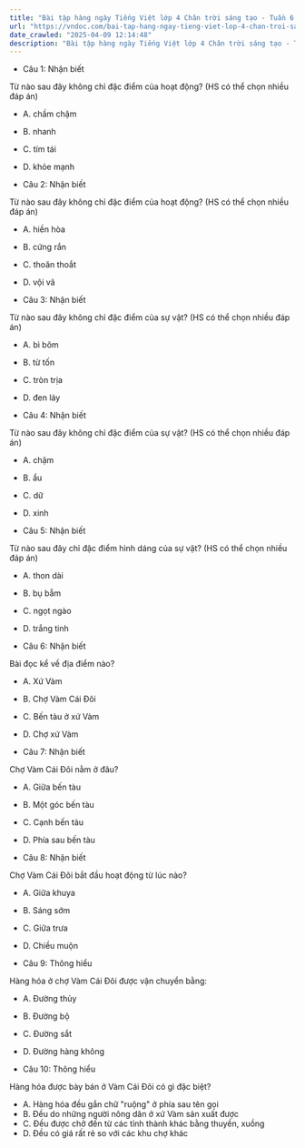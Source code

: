 ```yaml
---
title: "Bài tập hàng ngày Tiếng Việt lớp 4 Chân trời sáng tạo - Tuần 6 - Thứ 4 gồm các câu hỏi tổng hợp nội dung Đọc hiểu văn bản và Luyện từ và câu được học ở Tuần 6 trong chương trình Tiếng Việt lớp 4 Tập 1 Chân trời sáng tạo."
url: "https://vndoc.com/bai-tap-hang-ngay-tieng-viet-lop-4-chan-troi-sang-tao-tuan-6-thu-4-330777"
date_crawled: "2025-04-09 12:14:48"
description: "Bài tập hàng ngày Tiếng Việt lớp 4 Chân trời sáng tạo - Tuần 6 - Thứ 4 gồm các câu hỏi tổng hợp nội dung Đọc hiểu văn bản và Luyện từ và câu được học ở Tuần 6 trong chương trình Tiếng Việt lớp 4 Tập 1 Chân trời sáng tạo."
---
```


* Câu 1:  Nhận biết

Từ nào sau đây không chỉ đặc điểm của hoạt động? (HS có thể chọn nhiều đáp án)

  * A. chầm chậm 
  * B. nhanh 
  * C. tím tái 
  * D. khỏe mạnh 



* Câu 2:  Nhận biết

Từ nào sau đây không chỉ đặc điểm của hoạt động? (HS có thể chọn nhiều đáp án)

  * A. hiền hòa 
  * B. cứng rắn 
  * C. thoăn thoắt 
  * D. vội vã 



* Câu 3:  Nhận biết

Từ nào sau đây không chỉ đặc điểm của sự vật? (HS có thể chọn nhiều đáp án)

  * A. bì bõm 
  * B. từ tốn 
  * C. tròn trịa 
  * D. đen láy 



* Câu 4:  Nhận biết

Từ nào sau đây không chỉ đặc điểm của sự vật? (HS có thể chọn nhiều đáp án)

  * A. chậm 
  * B. ẩu 
  * C. dữ 
  * D. xinh 



* Câu 5:  Nhận biết

Từ nào sau đây chỉ đặc điểm hình dáng của sự vật? (HS có thể chọn nhiều đáp án)

  * A. thon dài 
  * B. bụ bẫm 
  * C. ngọt ngào 
  * D. trắng tinh 



* Câu 6:  Nhận biết

Bài đọc kể về địa điểm nào?

  * A. Xứ Vàm 
  * B. Chợ Vàm Cái Đôi 
  * C. Bến tàu ở xứ Vàm 
  * D. Chợ xứ Vàm 



* Câu 7:  Nhận biết

Chợ Vàm Cái Đôi nằm ở đâu?

  * A. Giữa bến tàu 
  * B. Một góc bến tàu 
  * C. Cạnh bến tàu 
  * D. Phía sau bến tàu 



* Câu 8:  Nhận biết

Chợ Vàm Cái Đôi bắt đầu hoạt động từ lúc nào?

  * A. Giữa khuya 
  * B. Sáng sớm 
  * C. Giữa trưa 
  * D. Chiều muộn 



* Câu 9:  Thông hiểu

Hàng hóa ở chợ Vàm Cái Đôi được vận chuyển bằng:

  * A. Đường thủy 
  * B. Đường bộ 
  * C. Đường sắt 
  * D. Đường hàng không 



* Câu 10:  Thông hiểu

Hàng hóa được bày bán ở Vàm Cái Đôi có gì đặc biệt?

  * A. Hàng hóa đều gắn chữ "ruộng" ở phía sau tên gọi 
  * B. Đều do những người nông dân ở xứ Vàm sản xuất được 
  * C. Đều được chở đến từ các tỉnh thành khác bằng thuyền, xuồng 
  * D. Đều có giá rất rẻ so với các khu chợ khác 


